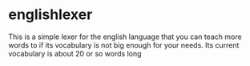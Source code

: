 # englishlexer
This is a simple lexer for the english language that you can teach more words to if its vocabulary is not big enough for your needs. Its current vocabulary is about 20 or so words long
